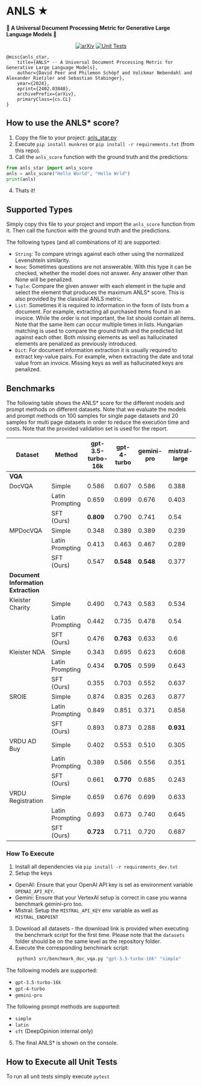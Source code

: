 # ANLS ★
**🌟 A Universal Document Processing Metric for Generative Large Language Models 🌟**

<div align="center">

<a href="">[![arXiv](https://img.shields.io/badge/arXiv-2402.03848-30C251.svg)](https://arxiv.org/abs/2402.03848)</a>
<a href="">![Unit Tests](https://github.com/deepopinion/anls_star_metric/actions/workflows/test.yml/badge.svg)</a>

</div>

    @misc{anls_star,
        title={ANLS* -- A Universal Document Processing Metric for Generative Large Language Models}, 
        author={David Peer and Philemon Schöpf and Volckmar Nebendahl and Alexander Rietzler and Sebastian Stabinger},
        year={2024},
        eprint={2402.03848},
        archivePrefix={arXiv},
        primaryClass={cs.CL}
    }

## How to use the ANLS* score?
1. Copy the file to your project: [anls_star.py](src/anls_star.py)
2. Execute `pip install munkres` or `pip install -r requirements.txt` (from this repo). 
3. Call the `anls_score` function with the ground truth and the predictions:

```python
from anls_star import anls_score
anls = anls_score("Hello World", "Hello Wrld")
print(anls)
```

4. Thats it!

## Supported Types
Simply copy this file to your project and import the `anls_score` function from it. Then call the function with the ground truth and the predictions. 

The following types (and all combinations of it) are supported:
- `String`: To compare strings against each other using the normalized Levenshtein similarity.
- `None`: Sometimes questions are not answerable. With this type it can be checked, whether the model does not answer. Any answer other than None will be penalized.
- `Tuple`: Compare the given answer with each element in the tuple and select the element that produces the maximum ANLS* score. This is also provided by the classical ANLS metric.
- `List`: Sometimes it is required to information in the form of lists from a document. For example, extracting all purchased items found in an invoice. While the order is not important, the list should contain all items. Note that the same item can occur multiple times in lists. Hungarian matching is used to compare the ground truth and the predicted list against each other. Both missing elements as well as hallucinated elements are penalized as previously introduced.
- `Dict`: For document information extraction it is usually required to extract key-value pairs. For example, when extracting the date and total value from an invoice. Missing keys as well as hallucinated keys are penalized.

## Benchmarks

The following table shows the ANLS* score for the different models and prompt methods on different datasets. Note that we evaluate the models and prompt methods on 100 samples for single page datasets and 20 samples for multi page datasets in order to reduce the execution time and costs. Note that the provided validation set is used for the report.


<!-- Use the following page to convert to latex for the paper https://tableconvert.com/markdown-to-latex -->
| Dataset           | Method     | gpt-3.5-turbo-16k | gpt-4-turbo | gemini-pro | mistral-large |
| ----------------- | ---------- | ----------------- | ----------- | ---------- | ------------- |
|**VQA**|
| DocVQA            | Simple          | 0.586             | 0.607       | 0.586      | 0.388 |
|                   | Latin Prompting | 0.659             | 0.699       | 0.676      | 0.403 |
|                   | SFT (Ours)      | **0.809**             | 0.790       | 0.741      | 0.54 |
| MPDocVQA          | Simple          | 0.348             | 0.389       | 0.389      | 0.239 |
|                   | Latin Prompting | 0.413             | 0.463       | 0.467      | 0.289 |
|                   | SFT (Ours)      | 0.547             | **0.548**       | **0.548**      | 0.377 |
|**Document Information Extraction**|
| Kleister Charity  | Simple          | 0.490             | 0.743       | 0.583      | 0.534 |
|                   | Latin Prompting | 0.442             | 0.735       | 0.478      | 0.54 |
|                   | SFT (Ours)      | 0.476             | **0.763**       | 0.633      | 0.6 |
| Kleister NDA      | Simple          | 0.343             | 0.695       | 0.623      | 0.608 |
|                   | Latin Prompting | 0.434             | **0.705**       | 0.599      | 0.643 |
|                   | SFT (Ours)      | 0.355             | 0.703       | 0.552      | 0.637 |
| SROIE             | Simple          | 0.874             | 0.835       | 0.263      | 0.877 |
|                   | Latin Prompting | 0.849             | 0.851       | 0.371      | 0.858 |
|                   | SFT (Ours)      | 0.893             | 0.873       | 0.288      | **0.931** |
| VRDU AD Buy       | Simple          | 0.402             | 0.553       | 0.510      | 0.305 |
|                   | Latin Prompting | 0.389             | 0.586       | 0.556      | 0.351 |
|                   | SFT (Ours)      | 0.661             | **0.770**       | 0.685      | 0.243 |
| VRDU Registration | Simple          | 0.659             | 0.676       | 0.699      | 0.633 |
|                   | Latin Prompting | 0.693             | 0.673       | 0.740      | 0.645 |
|                   | SFT (Ours)      | **0.723**             | 0.711       | 0.720      | 0.687 |


### How To Execute
1. Install all dependencies via `pip install -r requirements_dev.txt`
2. Setup the keys
 - OpenAI: Ensure that your OpenAI API key is set as environment variable `OPENAI_API_KEY`. 
 - Gemini: Ensure that your VertexAI setup is correct in case you wanna benchmark gemini-pro too.
 - Mistral: Setup the `MISTRAL_API_KEY` env variable as well as `MISTRAL_ENDPOINT`
3. Download all datasets - the download link is provided when executing the benchmark script for the first time. Please note that the `datasets` folder should be on the same level as the repository folder.
4. Execute the corresponding benchmark script:

```bash
    python3 src/benchmark_doc_vqa.py "gpt-3.5-turbo-16k" "simple"
```

The following models are supported:
- `gpt-3.5-turbo-16k`
- `gpt-4-turbo`
- `gemini-pro`

The following prompt methods are supported:
- `simple`
- `latin`
- `sft` (DeepOpinion internal only)

5. The final ANLS* is shown on the console. 



## How to Execute all Unit Tests
To run all unit tests simply execute `pytest`
